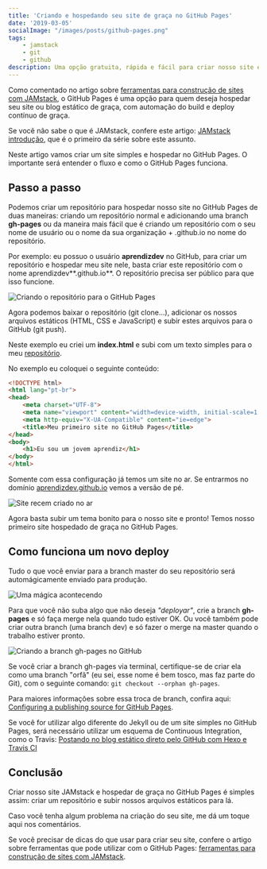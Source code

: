 ```yaml
---
title: 'Criando e hospedando seu site de graça no GitHub Pages'
date: '2019-03-05'
socialImage: "/images/posts/github-pages.png"
tags:
    - jamstack
    - git
    - github
description: Uma opção gratuita, rápida e fácil para criar nosso site e hospedar de graça utilizando o GitHub
---
```

Como comentado no artigo sobre [ferramentas para construção de sites com JAMstack](/posts/ferramentas-para-construção-de-sites-com-jamstack/), o GitHub Pages é uma opção para quem deseja hospedar seu site ou blog estático de graça, com automação do build e deploy contínuo de graça.

Se você não sabe o que é JAMstack, confere este artigo: [JAMstack introdução](/posts/jamstack-introdução-o-que-é-jamstack/), que é o primeiro da série sobre este assunto.

Neste artigo vamos criar um site simples e hospedar no GitHub Pages. O importante será entender o fluxo e como o GitHub Pages funciona.

## Passo a passo

Podemos criar um repositório para hospedar nosso site no GitHub Pages de duas maneiras: criando um repositório normal e adicionando uma branch **gh-pages** ou da maneira mais fácil que é criando um repositório com o seu nome de usuário ou o nome da sua organização + .github.io no nome do repositório.

Por exemplo: eu possuo o usuário **aprendizdev** no GitHub, para criar um repositório e hospedar meu site nele, basta criar este repositório com o nome aprendizdev**.github.io**. O repositório precisa ser público para que isso funcione.

![Criando o repositório para o GitHub Pages]({{site.postsImagesPath}}criando-repositorio-github-pages.png)

Agora podemos baixar o repositório (git clone…), adicionar os nossos arquivos estáticos (HTML, CSS e JavaScript) e subir estes arquivos para o GitHub (git push).

Neste exemplo eu criei um **index.html** e subi com um texto simples para o meu [repositório](https://github.com/aprendizdev/aprendizdev.github.io).

No exemplo eu coloquei o seguinte conteúdo:

```html
<!DOCTYPE html>
<html lang="pt-br">
<head>
    <meta charset="UTF-8">
    <meta name="viewport" content="width=device-width, initial-scale=1.0">
    <meta http-equiv="X-UA-Compatible" content="ie=edge">
    <title>Meu primeiro site no GitHub Pages</title>
</head>
<body>
    <h1>Eu sou um jovem aprendiz</h1>
</body>
</html>
```

Somente com essa configuração já temos um site no ar. Se entrarmos no domínio [aprendizdev.github.io](https://aprendizdev.github.io/) vemos a versão de pé.

![Site recem criado no ar]({{site.postsImagesPath}}aprendiz.dev-no-ar.png)

Agora basta subir um tema bonito para o nosso site e pronto! Temos nosso primeiro site hospedado de graça no GitHub Pages.

## Como funciona um novo deploy

Tudo o que você enviar para a branch master do seu repositório será automágicamente enviado para produção.

![Uma mágica acontecendo](https://media.giphy.com/media/12NUbkX6p4xOO4/giphy.gif)

Para que você não suba algo que não deseja *"deployar"*, crie a branch **gh-pages** e só faça merge nela quando tudo estiver OK. Ou você também pode criar outra branch (uma branch dev) e só fazer o merge na master quando o trabalho estiver pronto.

![Criando a branch gh-pages no GitHub]({{site.postsImagesPath}}criando-branch-gh-pages.png)

Se você criar a branch gh-pages via terminal, certifique-se de criar ela como uma branch "orfã" (eu sei, esse nome é bem tosco, mas faz parte do Git), com o seguinte comando: `git checkout --orphan gh-pages`.

Para maiores informações sobre essa troca de branch, confira aqui: [Configuring a publishing source for GitHub Pages](https://help.github.com/en/articles/configuring-a-publishing-source-for-github-pages).

Se você for utilizar algo diferente do Jekyll ou de um site simples no GitHub Pages, será necessário utilizar um esquema de Continuous Integration, como o Travis: [Postando no blog estático direto pelo GitHub com Hexo e Travis CI](/posts/postando-no-blog-estático-direto-pelo-github-com-hexo-e-travis-ci/)

## Conclusão

Criar nosso site JAMstack e hospedar de graça no GitHub Pages é simples assim: criar um repositório e subir nossos arquivos estáticos para lá.

Caso você tenha algum problema na criação do seu site, me dá um toque aqui nos comentários.

Se você precisar de dicas do que usar para criar seu site, confere o artigo sobre ferramentas que pode utilizar com o GitHub Pages: [ferramentas para construção de sites com JAMstack](/posts/ferramentas-para-construção-de-sites-com-jamstack/).

